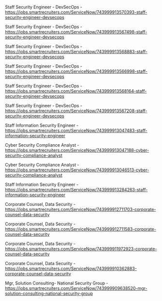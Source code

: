 Staff Security Engineer - DevSecOps - https://jobs.smartrecruiters.com/ServiceNow/743999913570393-staff-security-engineer-devsecops

Staff Security Engineer - DevSecOps - https://jobs.smartrecruiters.com/ServiceNow/743999913567498-staff-security-engineer-devsecops

Staff Security Engineer - DevSecOps - https://jobs.smartrecruiters.com/ServiceNow/743999913568883-staff-security-engineer-devsecops

Staff Security Engineer - DevSecOps - https://jobs.smartrecruiters.com/ServiceNow/743999913566998-staff-security-engineer-devsecops

Staff Security Engineer - DevSecOps - https://jobs.smartrecruiters.com/ServiceNow/743999913568164-staff-security-engineer-devsecops

Staff Security Engineer - DevSecOps - https://jobs.smartrecruiters.com/ServiceNow/743999913567208-staff-security-engineer-devsecops

Staff Information Security Engineer - https://jobs.smartrecruiters.com/ServiceNow/743999913047483-staff-information-security-engineer

Cyber Security Compliance Analyst - https://jobs.smartrecruiters.com/ServiceNow/743999913047188-cyber-security-compliance-analyst

Cyber Security Compliance Analyst - https://jobs.smartrecruiters.com/ServiceNow/743999913046513-cyber-security-compliance-analyst

Staff Information Security Engineer - https://jobs.smartrecruiters.com/ServiceNow/743999913284263-staff-information-security-engineer

Corporate Counsel, Data Security - https://jobs.smartrecruiters.com/ServiceNow/743999912711703-corporate-counsel-data-security

Corporate Counsel, Data Security - https://jobs.smartrecruiters.com/ServiceNow/743999912711583-corporate-counsel-data-security

Corporate Counsel, Data Security - https://jobs.smartrecruiters.com/ServiceNow/743999911972923-corporate-counsel-data-security

Corporate Counsel, Data Security - https://jobs.smartrecruiters.com/ServiceNow/743999910362883-corporate-counsel-data-security

Mgr, Solution Consulting- National Security Group - https://jobs.smartrecruiters.com/ServiceNow/743999909638520-mgr-solution-consulting-national-security-group

